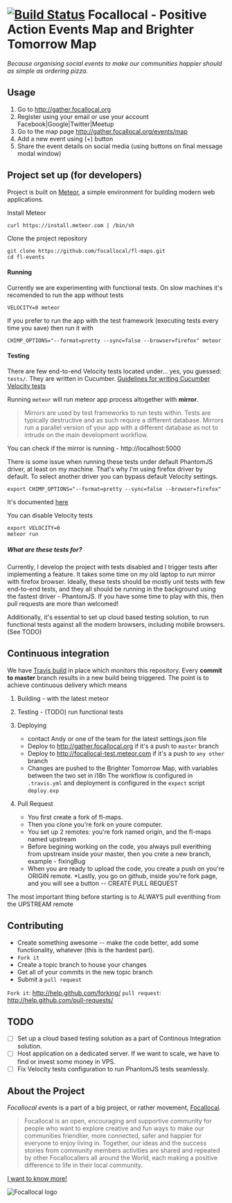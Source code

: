 [![Build Status](https://travis-ci.org/focallocal/fl-maps.svg?branch=master)](https://travis-ci.org/focallocal/fl-maps)
Focallocal - Positive Action Events Map and Brighter Tomorrow Map 
====================
*Because organising social events to make our communities happier should as simple as ordering pizza.*


Usage
-----
1. Go to http://gather.focallocal.org
2. Register using your email or use your account Facebook|Google|Twitter|Meetup
3. Go to the map page http://gather.focallocal.org/events/map
4. Add a new event using (+) button
5. Share the event details on social media (using buttons on final message modal window)

Project set up (for developers)
----------------------------
Project is built on [Meteor](https://github.com/meteor/meteor), a simple environment 
for building modern web applications.

Install Meteor

    curl https://install.meteor.com | /bin/sh

Clone the project repository

    git clone https://github.com/focallocal/fl-maps.git
    cd fl-events
    
#### Running 
Currently we are experimenting with functional tests. On slow machines it's recomended to run the app without tests

    VELOCITY=0 meteor 

If you prefer to run the app with the test framework (executing tests every time you save) then run it with
   
    CHIMP_OPTIONS="--format=pretty --sync=false --browser=firefox" meteor
    
#### Testing
There are few end-to-end Velocity tests located under... yes, you guessed: `tests/`. They are written in Cucumber. 
[Guidelines for writing Cucumber Velocity tests](velocity.readme.io/v1.0/docs/getting-started-with-cucumber)

Running `meteor` will run meteor app process altogether with **mirror**. 
> Mirrors are used by test frameworks to run tests within. Tests are typically destructive and as such require a different database. Mirrors run a parallel version of your app with a different database as not to intrude on the main development workflow.
  
You can check if the mirror is running - http://localhost:5000

There is some issue when running these tests under default PhantomJS driver, at least on my machine. 
That's why I'm using firefox driver by default. To select another driver you can bypass default Velocity settings.

    export CHIMP_OPTIONS="--format=pretty --sync=false --browser=firefox"

It's documented [here](https://velocity.readme.io/docs/getting-started-with-cucumber#section-chimp-options)

You can disable Velocity tests

    export VELOCITY=0 
    meteor run
    
##### What are these tests for?
Currently, I develop the project with tests disabled and I trigger tests after implementing a feature. It takes some time on my old laptop to run mirror with firefox browser.
Ideally, these tests should be mostly unit tests with few end-to-end tests, and they all should be running in the background using the fastest driver - PhantomJS. If you have some time to play with this, then pull requests are more than welcomed!

Additionally, it's essential to set up cloud based testing solution, to run functional tests against all the modern browsers, including mobile browsers. (See TODO)

Continuous integration
----------------------------
We have [Travis build](https://travis-ci.org/focallocal/fl-maps) in place which monitors this repository. 
Every **commit to master** branch results in a new build being triggered. 
The point is to achieve continuous delivery which means 

1. Building - with the latest meteor 
2. Testing - (TODO) run functional tests 
3. Deploying 
    * contact Andy or one of the team for the latest settings.json file
    * Deploy to http://gather.focallocal.org if it's a push to `master` branch
    * Deploy to http://focallocal-test.meteor.com if it's a push to `any other` branch
    * Changes are pushed to the Brighter Tomorrow Map, with variables between the two set in i18n
The workflow is configured in `.travis.yml` and deployment is configured in the `expect` script `deploy.exp`

4. Pull Request
    * You first create a fork of fl-maps.
    * Then you clone you're fork on youre computer.
    * You set up 2 remotes: you're fork named origin, and the fl-maps named upstream
    * Before begining working on the code, you always pull everithing from upstream inside your master, then you crete a new branch, example - fixingBug
    * When you are ready to upload the code, you create a push on you're ORIGIN remote.
    *Lastly, you go on github, inside you're fork page, and you will see a button -- CREATE PULL REQUEST

The most important thing before starting is to ALWAYS pull everithing from the UPSTREAM remote


Contributing
------------

* Create something awesome -- make the code better, add some functionality,
  whatever (this is the hardest part).
* `Fork it`
* Create a topic branch to house your changes
* Get all of your commits in the new topic branch
* Submit a `pull request`

`Fork it`: http://help.github.com/forking/
`pull request`: http://help.github.com/pull-requests/


TODO
------------
- [ ] Set up a cloud based testing solution as a part of Continous Integration solution.
- [ ] Host application on a dedicated server. If we want to scale, we have to find or invest some money in VPS.
- [ ] Fix Velocity tests configuration to run PhantomJS tests seamlessly. 

About the Project
-----------------
*Focallocal events* is a part of a big project, or rather movement, [Focallocal](http://focallocal.org). 
> Focallocal is an open, encouraging and supportive community for people who want to explore creative and fun ways to make our communities friendlier, more connected, safer and happier for everyone to enjoy living in.
> Together, our ideas and the success stories from community members activities are shared and repeated by other Focallocallers all around the World, each making a positive difference to life in their local community.

[I want to know more!](http://focallocal.org)

![Focallocal logo](http://focallocal.org/wp-content/uploads/2015/02/focallocal-very-low-res1-min.png)


